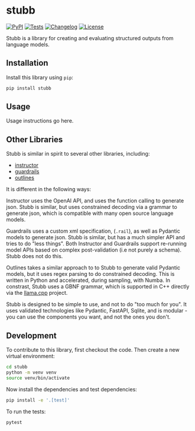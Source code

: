 # stubb

[![PyPI](https://img.shields.io/pypi/v/stubb.svg)](https://pypi.org/project/stubb/)
[![Tests](https://github.com/deneutoy/stubb/actions/workflows/test.yml/badge.svg)](https://github.com/deneutoy/stubb/actions/workflows/test.yml)
[![Changelog](https://img.shields.io/github/v/release/deneutoy/stubb?include_prereleases&label=changelog)](https://github.com/deneutoy/stubb/releases)
[![License](https://img.shields.io/badge/license-Apache%202.0-blue.svg)](https://github.com/deneutoy/stubb/blob/main/LICENSE)

Stubb is a library for creating and evaluating structured outputs from language models.

## Installation

Install this library using `pip`:
```bash
pip install stubb
```
## Usage

Usage instructions go here.



## Other Libraries

Stubb is similar in spirit to several other libraries, including:

- [instructor](https://github.com/jxnl/instructor/)
- [guardrails](https://github.com/guardrails-ai/guardrails/tree/main)
- [outlines](https://github.com/outlines-dev/outlines)

It is different in the following ways:

Instructor uses the OpenAI API, and uses the function calling to generate json. Stubb is similar, but uses constrained decoding via a grammar to generate json, which is compatible with many open source language models.

Guardrails uses a custom xml specification, (`.rail`), as well as Pydantic models to generate json. Stubb is similar, but has a much simpler API and tries to do "less things". Both Instructor and Guardrails support re-running model APIs based on complex post-validation (i.e not purely a schema). Stubb does not do this.

Outlines takes a similar approach to to Stubb to generate valid Pydantic models, but it uses regex parsing to do constrained decoding. This is written in Python and accelerated, during sampling, with Numba. In constrast, Stubb uses a GBNF grammar, which is supported in C++ directly via the [llama.cpp](https://github.com/ggerganov/llama.cpp?tab=readme-ov-file#constrained-output-with-grammars) project.

Stubb is designed to be simple to use, and not to do "too much for you". It uses validated technologies like Pydantic, FastAPI, Sqlite, and is modular - you can use the components you want, and not the ones you don't.


## Development

To contribute to this library, first checkout the code. Then create a new virtual environment:
```bash
cd stubb
python -m venv venv
source venv/bin/activate
```
Now install the dependencies and test dependencies:
```bash
pip install -e '.[test]'
```
To run the tests:
```bash
pytest
```
